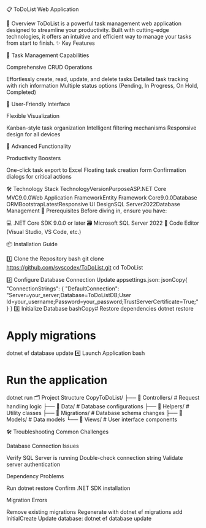 📋 ToDoList Web Application


🌟 Overview
ToDoList is a powerful task management web application designed to streamline your productivity. Built with cutting-edge technologies, it offers an intuitive and efficient way to manage your tasks from start to finish.
✨ Key Features


🚀 Task Management Capabilities

Comprehensive CRUD Operations

Effortlessly create, read, update, and delete tasks
Detailed task tracking with rich information
Multiple status options (Pending, In Progress, On Hold, Completed)


🎨 User-Friendly Interface

Flexible Visualization

Kanban-style task organization
Intelligent filtering mechanisms
Responsive design for all devices


🔧 Advanced Functionality

Productivity Boosters

One-click task export to Excel
Floating task creation form
Confirmation dialogs for critical actions



🛠 Technology Stack
TechnologyVersionPurposeASP.NET Core MVC9.0.0Web Application FrameworkEntity Framework Core9.0.0Database ORMBootstrapLatestResponsive UI DesignSQL Server2022Database Management
🚦 Prerequisites
Before diving in, ensure you have:

💻 .NET Core SDK 9.0.0 or later
🗃️ Microsoft SQL Server 2022
📝 Code Editor (Visual Studio, VS Code, etc.)

📦 Installation Guide

1️⃣ Clone the Repository
bash
git clone https://github.com/syscodex/ToDoList.git
cd ToDoList

2️⃣ Configure Database Connection
Update appsettings.json:
jsonCopy{
  "ConnectionStrings": {
    "DefaultConnection": "Server=your_server;Database=ToDoListDB;User Id=your_username;Password=your_password;TrustServerCertificate=True;"
  }
}
3️⃣ Initialize Database
bashCopy# Restore dependencies
dotnet restore

# Apply migrations
dotnet ef database update
4️⃣ Launch Application
bash
# Run the application
dotnet run
🗂 Project Structure
CopyToDoList/
├── 📂 Controllers/    # Request handling logic
├── 📂 Data/           # Database configurations
├── 📂 Helpers/        # Utility classes
├── 📂 Migrations/     # Database schema changes
├── 📂 Models/         # Data models
└── 📂 Views/          # User interface components


🛠️ Troubleshooting
Common Challenges

Database Connection Issues

Verify SQL Server is running
Double-check connection string
Validate server authentication


Dependency Problems

Run dotnet restore
Confirm .NET SDK installation


Migration Errors

Remove existing migrations
Regenerate with dotnet ef migrations add InitialCreate
Update database: dotnet ef database update



